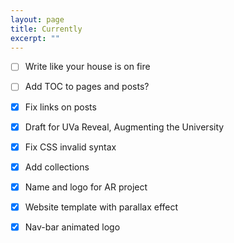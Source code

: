 ```yaml
---
layout: page
title: Currently
excerpt: ""
---
```




- [ ] Write like your house is on fire

- [ ] Add TOC to pages and posts?



- [X] Fix links on posts
- [X] Draft for UVa Reveal, Augmenting the University
- [X] Fix CSS invalid syntax
- [X] Add collections
- [X] Name and logo for AR project
- [X] Website template with parallax effect
- [X] Nav-bar animated logo
